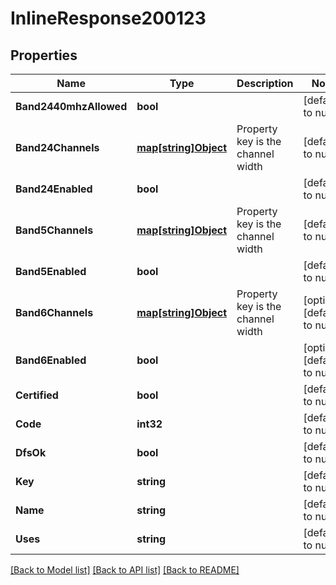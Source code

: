 # InlineResponse200123

## Properties
Name | Type | Description | Notes
------------ | ------------- | ------------- | -------------
**Band2440mhzAllowed** | **bool** |  | [default to null]
**Band24Channels** | [**map[string]Object**](.md) | Property key is the channel width | [default to null]
**Band24Enabled** | **bool** |  | [default to null]
**Band5Channels** | [**map[string]Object**](.md) | Property key is the channel width | [default to null]
**Band5Enabled** | **bool** |  | [default to null]
**Band6Channels** | [**map[string]Object**](.md) | Property key is the channel width | [optional] [default to null]
**Band6Enabled** | **bool** |  | [optional] [default to null]
**Certified** | **bool** |  | [default to null]
**Code** | **int32** |  | [default to null]
**DfsOk** | **bool** |  | [default to null]
**Key** | **string** |  | [default to null]
**Name** | **string** |  | [default to null]
**Uses** | **string** |  | [default to null]

[[Back to Model list]](../README.md#documentation-for-models) [[Back to API list]](../README.md#documentation-for-api-endpoints) [[Back to README]](../README.md)

